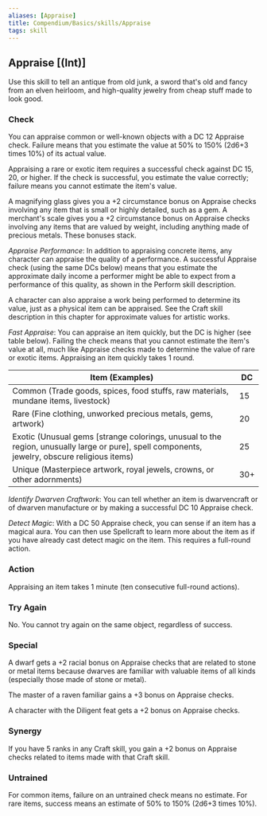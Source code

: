 ```yaml
---
aliases: [Appraise]
title: Compendium/Basics/skills/Appraise
tags: skill
---
```

## Appraise [(Int)]
Use this skill to tell an antique from old junk, a sword that's old and fancy from an elven heirloom, and high-quality jewelry from cheap stuff made to look good.
### Check
You can appraise common or well-known objects with a DC 12 Appraise check. Failure means that you estimate the value at 50% to 150% (2d6+3 times 10%) of its actual value.

Appraising a rare or exotic item requires a successful check against DC 15, 20, or higher. If the check is successful, you estimate the value correctly; failure means you cannot estimate the item's value.

A magnifying glass gives you a +2 circumstance bonus on Appraise checks involving any item that is small or highly detailed, such as a gem. A merchant's scale gives you a +2 circumstance bonus on Appraise checks involving any items that are valued by weight, including anything made of precious metals. These bonuses stack.

_Appraise Performance_: In addition to appraising concrete items, any character can appraise the quality of a performance. A successful Appraise check (using the same DCs below) means that you estimate the approximate daily income a performer might be able to expect from a performance of this quality, as shown in the Perform skill description.

A character can also appraise a work being performed to determine its value, just as a physical item can be appraised. See the Craft skill description in this chapter for approximate values for artistic works.

_Fast Appraise_: You can appraise an item quickly, but the DC is higher (see table below). Failing the check means that you cannot estimate the item's value at all, much like Appraise checks made to determine the value of rare or exotic items. Appraising an item quickly takes 1 round.

|Item (Examples)|DC|
|---|---|
|Common (Trade goods, spices, food stuffs, raw materials, mundane items, livestock)|15|
|Rare (Fine clothing, unworked precious metals, gems, artwork)|20|
|Exotic (Unusual gems [strange colorings, unusual to the region, unusually large or pure], spell components, jewelry, obscure religious items)|25|
|Unique (Masterpiece artwork, royal jewels, crowns, or other adornments)|30+|

_Identify Dwarven Craftwork_: You can tell whether an item is dwarvencraft or of dwarven manufacture or by making a successful DC 10 Appraise check.

_Detect Magic_: With a DC 50 Appraise check, you can sense if an item has a magical aura. You can then use Spellcraft to learn more about the item as if you have already cast detect magic on the item. This requires a full-round action.

### Action
Appraising an item takes 1 minute (ten consecutive
full-round actions).

### Try Again
No. You cannot try again on the same object, regardless
of success.

### Special
A dwarf gets a +2 racial bonus on Appraise checks that are
related to stone or metal items because dwarves are familiar with
valuable items of all kinds (especially those made of stone or metal).

The master of a raven familiar gains a +3 bonus on Appraise checks.

A character with the Diligent feat gets a +2 bonus on Appraise checks.

### Synergy
If you have 5 ranks in any Craft skill, you gain a +2 bonus
on Appraise checks related to items made with that Craft skill.

### Untrained
For common items, failure on an untrained check means no
estimate. For rare items, success means an estimate of 50% to 150%
(2d6+3 times 10%).
